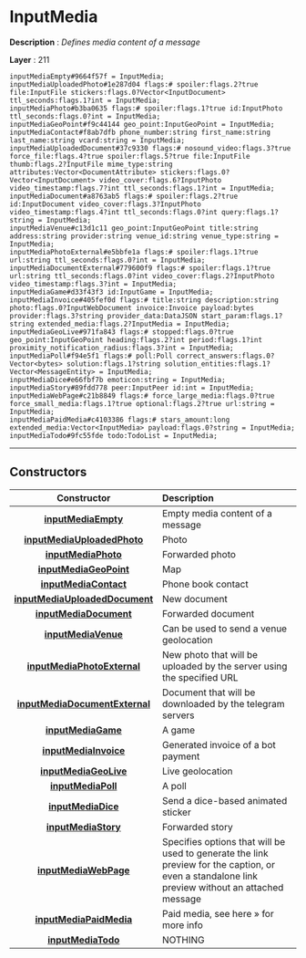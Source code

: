 # InputMedia

**Description** : *Defines media content of a message*

**Layer** : 211

```tl
inputMediaEmpty#9664f57f = InputMedia;
inputMediaUploadedPhoto#1e287d04 flags:# spoiler:flags.2?true file:InputFile stickers:flags.0?Vector<InputDocument> ttl_seconds:flags.1?int = InputMedia;
inputMediaPhoto#b3ba0635 flags:# spoiler:flags.1?true id:InputPhoto ttl_seconds:flags.0?int = InputMedia;
inputMediaGeoPoint#f9c44144 geo_point:InputGeoPoint = InputMedia;
inputMediaContact#f8ab7dfb phone_number:string first_name:string last_name:string vcard:string = InputMedia;
inputMediaUploadedDocument#37c9330 flags:# nosound_video:flags.3?true force_file:flags.4?true spoiler:flags.5?true file:InputFile thumb:flags.2?InputFile mime_type:string attributes:Vector<DocumentAttribute> stickers:flags.0?Vector<InputDocument> video_cover:flags.6?InputPhoto video_timestamp:flags.7?int ttl_seconds:flags.1?int = InputMedia;
inputMediaDocument#a8763ab5 flags:# spoiler:flags.2?true id:InputDocument video_cover:flags.3?InputPhoto video_timestamp:flags.4?int ttl_seconds:flags.0?int query:flags.1?string = InputMedia;
inputMediaVenue#c13d1c11 geo_point:InputGeoPoint title:string address:string provider:string venue_id:string venue_type:string = InputMedia;
inputMediaPhotoExternal#e5bbfe1a flags:# spoiler:flags.1?true url:string ttl_seconds:flags.0?int = InputMedia;
inputMediaDocumentExternal#779600f9 flags:# spoiler:flags.1?true url:string ttl_seconds:flags.0?int video_cover:flags.2?InputPhoto video_timestamp:flags.3?int = InputMedia;
inputMediaGame#d33f43f3 id:InputGame = InputMedia;
inputMediaInvoice#405fef0d flags:# title:string description:string photo:flags.0?InputWebDocument invoice:Invoice payload:bytes provider:flags.3?string provider_data:DataJSON start_param:flags.1?string extended_media:flags.2?InputMedia = InputMedia;
inputMediaGeoLive#971fa843 flags:# stopped:flags.0?true geo_point:InputGeoPoint heading:flags.2?int period:flags.1?int proximity_notification_radius:flags.3?int = InputMedia;
inputMediaPoll#f94e5f1 flags:# poll:Poll correct_answers:flags.0?Vector<bytes> solution:flags.1?string solution_entities:flags.1?Vector<MessageEntity> = InputMedia;
inputMediaDice#e66fbf7b emoticon:string = InputMedia;
inputMediaStory#89fdd778 peer:InputPeer id:int = InputMedia;
inputMediaWebPage#c21b8849 flags:# force_large_media:flags.0?true force_small_media:flags.1?true optional:flags.2?true url:string = InputMedia;
inputMediaPaidMedia#c4103386 flags:# stars_amount:long extended_media:Vector<InputMedia> payload:flags.0?string = InputMedia;
inputMediaTodo#9fc55fde todo:TodoList = InputMedia;
```

---

## Constructors

| Constructor | Description |
| :---: | :--- |
| [**inputMediaEmpty**](constructor/inputMediaEmpty) | Empty media content of a message |
| [**inputMediaUploadedPhoto**](constructor/inputMediaUploadedPhoto) | Photo |
| [**inputMediaPhoto**](constructor/inputMediaPhoto) | Forwarded photo |
| [**inputMediaGeoPoint**](constructor/inputMediaGeoPoint) | Map |
| [**inputMediaContact**](constructor/inputMediaContact) | Phone book contact |
| [**inputMediaUploadedDocument**](constructor/inputMediaUploadedDocument) | New document |
| [**inputMediaDocument**](constructor/inputMediaDocument) | Forwarded document |
| [**inputMediaVenue**](constructor/inputMediaVenue) | Can be used to send a venue geolocation |
| [**inputMediaPhotoExternal**](constructor/inputMediaPhotoExternal) | New photo that will be uploaded by the server using the specified URL |
| [**inputMediaDocumentExternal**](constructor/inputMediaDocumentExternal) | Document that will be downloaded by the telegram servers |
| [**inputMediaGame**](constructor/inputMediaGame) | A game |
| [**inputMediaInvoice**](constructor/inputMediaInvoice) | Generated invoice of a bot payment |
| [**inputMediaGeoLive**](constructor/inputMediaGeoLive) | Live geolocation |
| [**inputMediaPoll**](constructor/inputMediaPoll) | A poll |
| [**inputMediaDice**](constructor/inputMediaDice) | Send a dice-based animated sticker |
| [**inputMediaStory**](constructor/inputMediaStory) | Forwarded story |
| [**inputMediaWebPage**](constructor/inputMediaWebPage) | Specifies options that will be used to generate the link preview for the caption, or even a standalone link preview without an attached message |
| [**inputMediaPaidMedia**](constructor/inputMediaPaidMedia) | Paid media, see here » for more info |
| [**inputMediaTodo**](constructor/inputMediaTodo) | NOTHING |